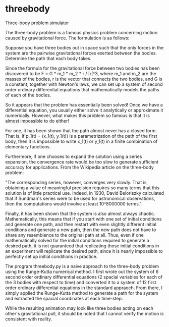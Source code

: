 # threebody
Three-body problem simulator

The three-body problem is a famous physics problem concerning motion caused by gravitational force. 
The formulation is as follows:

Suppose you have three bodies out in space such that the only forces in the system are the pairwise gravitational forces exerted between the bodies. 
Determine the path that each body takes.

Since the formula for the gravitational force between two bodies has been discovered to be F = G * m_1 * m_2 * r / |r|^3, where m_1 and m_2 are the masses of the bodies, r is the vector that connects the two bodies, and G is a constant, together with Newton's laws, we can set up a system of second order ordinary differential equations that mathematically models the paths of each of the bodies. 

So it appears that the problem has essentially been solved! Once we have a differential equation, you usually either solve it analytically or approximate it numerically. However, what makes this problem so famous is that it is almost impossible to do either!

For one, it has been shown that the path almost never has a closed form.
That is, if p_1(t) = (x_1(t), y_1(t)) is a parametrization of the path of the first body, then it is impossible to write x_1(t) or y_1(t) in a finite combination of elementary functions.

Furthermore, if one chooses to expand the solution using a series expansion, the convergence rate would be too slow to generate sufficient accuracy for applications. From the Wikipedia article on the three-body problem:

"The corresponding series, however, converges very slowly. That is, obtaining a value of meaningful precision requires so many terms that this solution is of little practical use. Indeed, in 1930, David Beloriszky calculated that if Sundman's series were to be used for astronomical observations, then the computations would involve at least 10^8000000 terms."

Finally, it has been shown that the system is also almost always chaotic.
Mathematically, this means that if you start with one set of initial conditions and generate one path, and then restart with even slightly different initial conditions and generate a new path, then the new path does not have to share any resemblence to the original path at all.
Thus, even if one mathematically solved for the initial conditions required to generate a desired path, it is not guaranteed that replicating those initial conditions in an experiment will replicate the desired path, since it is nearly impossible to perfectly set up initial conditions in practice.

The program threebody.py is a naive approach to the three-body problem using the Runge-Kutta numerical method. I first wrote out the system of 6 second order ordinary differential equations (2 spacial variables for each of the 3 bodies with respect to time) and converted it to a system of 12 first order ordinary differential equations in the standard appraoch. From there, I simply applied the Runge-Kutta method to generate a path for the system and extracted the spacial coordinates at each time-step.

While the resulting animation may look like three bodies acting on each other's gravitational pull, it should be noted that I cannot verify the motion is consistent with reality.
